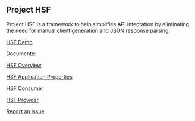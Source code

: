 ## Project HSF

Project HSF is a framework to help simplifies API integration by eliminating the need for manual client generation and JSON response parsing.

[HSF Demo](https://github.com/projecthsf/spring-hsf-demo)

Documents:

[HSF Overview](https://github.com/projecthsf/spring-hsf/blob/main/docs/overview.md)

[HSF Application Properties](https://github.com/projecthsf/spring-hsf/blob/main/docs/properties.md)

[HSF Consumer](https://github.com/projecthsf/spring-hsf/blob/main/docs/consumer.md)

[HSF Provider](https://github.com/projecthsf/spring-hsf/blob/main/docs/provider.md)

[Report an issue](https://github.com/projecthsf/spring-hsf/issues)


